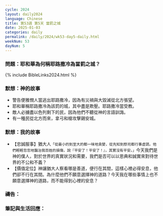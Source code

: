 ```yaml
---
cycle: 2024
layout: daily2024
language: Chinese
title: 第53週 第5天 當罰之城
date: 2025-01-03
categories: daily
permalink: /daily/2024/wk53-day5-daily.html
weekNum: 53
dayNum: 5
---
```


### 問題：耶和華為何稱耶路撒冷為當罰之城？

{% include BibleLinks2024.html %}

### 默想：神的故事
+ 警告便雅憫人當逃出耶路撒冷，因為有災禍與大毀滅從北方張望。
+ 耶和華稱耶路撒冷為該罰的城，其中盡是欺壓。耶路撒冷當受教。
+ 敵人必擄盡以色列剩下的民，因為他們不聽從神的言語訓誨。
+ 有一種民從北方而來，拿弓和槍攻擊錫安城。

### 默想：我的故事
+ 【忠誠服事】猶大人`「從最小的到至大的都一味地貪婪，從先知到祭司都行事虛謊。他們輕輕忽忽地醫治我百姓的損傷，說『平安了！平安了！』，其實沒有平安。」`今天我們是神的僕人，對於世界的真實狀況和需要，我們是否可以以恩典和誠實來對待世界的不公和不義？
+ 【價值定位】神讓猶大人察看哪是善道，便行在其間，這樣心裡必得安息，他們卻不行在其間。為什麼他們不願意選擇神的道路？今天我在哪些事情上也不願意選擇神的道路，而不能得到心裡的安息？

### 禱告：

### 筆記與生活回應：

